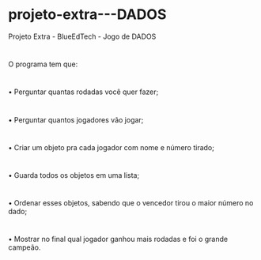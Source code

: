 # projeto-extra---DADOS
Projeto Extra - BlueEdTech - Jogo de DADOS
#
O programa tem que:
#
• Perguntar quantas rodadas você quer fazer; 
#
• Perguntar quantos jogadores vão jogar; 
#
• Criar um objeto pra cada jogador com nome e número tirado; 
#
• Guarda todos os objetos em uma lista; 
#
• Ordenar esses objetos, sabendo que o vencedor tirou o maior número no dado; 
#
• Mostrar no final qual jogador ganhou mais rodadas e foi o grande campeão. 
